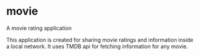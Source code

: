 movie
=====

A movie rating application

This application is created for sharing movie ratings and information inside a local network. It uses TMDB api for fetching information for any movie. 
